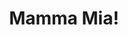---
title: "Mamma Mia!"
drama-url: "https://en.wikipedia.org/wiki/Mamma_Mia!_(musical)
brief-introduction: "
img-name: "Mamma Mia Mexico in 11 March 2010"
image-url: "https://upload.wikimedia.org/wikipedia/commons/thumb/7/71/Mamma_Mia%21_Mexico.JPG/1600px-Mamma_Mia%21_Mexico.JPG"
img-creator: "Adry Galvan"
licence: "CC BY-SA 4.0"

writer: "Catherine Johnson"

category: "Opera and Musical"
tag: 1990s，Tragedy, Classics, ABBA, Love, Female, West End

synopsis: |
  "The story tells the story of a mother and her daughter who lived by opening a restaurant on a small Greek island. Her daughter is about to get married. She hopes that her father can personally hand over her to her husband on the wedding, but her mother never told her who is her father. Before getting married, she took a peek at her mother's diary and found that her mother had three lovers who were most likely her biological father. In a hurry, she sent three invitations based on the old letter address she found. They attended her wedding...
  Who is the biological father of this daughter? Mother meets these three old lovers again without knowing it, will she anger her daughter? How does she face these three old lovers? As for the three men who are most likely to be the heroine's fathers, which one is the real father? Will this wedding turn from a happy event to a \"pot of porridge\"? …"

act-brief: |
  "Act I - The day before the wedding. 
  With the orchestra voice, Sophie told her sisters that they took a peek at their mother's diary and found three objects that might be fathers. Now all three of them have agreed to come to their wedding, and she still has 24 hours to find out who is her father.
  Act II - Wedding day.
  Sophie's having a nightmare in which her three fathers all fight for the right to walk her down the aisle. As Sophie storms out of the room, Sam's behaviours made Sophie hate him, and she isn't consoled with any fatherly advice that Sam gave to Sophie..Then, Sky accuses Sophie of wanting a big white wedding only so that she can find out who her father is. He's very hurt that she kept this plan a secret from him.
  After a very messy situation at the wedding, Sophie calls a halt to the proceedings. Sam seizes this chance and proposes to Donna. In the end, Sam and Donna are married, and at the end of the night, Sophie and Sky depart on a round-the-world tour."
transition: |
  "\"Mamma Mia\" made an unprecedented sensation when it premiered in London. Celebrities around the world flocked to watch with the general audience. The number of viewers of this musical broke the London box office record (thisistheatre.com, 2021), and London traffic was even more paralyzed. Here are more information about the premiere you might be interested in..."

performance-date: "6 April 1999"
performance-country: "UK"
performance-city: "London"
performance-venue: "Prince Edward Theatre"
director: "Phyllida Lloyd"
directer-img-url: "https://upload.wikimedia.org/wikipedia/commons/f/fb/Phyllida_Lloyd_%28cropped%29.jpg"
directer-img-licence: "CC BY 2.0"
scriptwriter: "Benny Andersson & Björn Ulvaeus (Music & Lyrics), Anthony Van Laast (Choreograph), Howard Harrison (Lighting Design), Andrew Bruce & Bobby Aitken (Sound Design), Martin Koch (Musical Supervision, Additional Material & Arrangements)."

references: |
  "wikipedia.org. 2021. Mamma Mia! (musical) - Wikipedia. [online] Available at: <https://en.wikipedia.org/wiki/Mamma_Mia!_(musical)#Synopsis> [Accessed 13 December 2021].

  thisistheatre.com. 2021. Mamma Mia the musical live on stage in London throughout 2021 and 2022 - thisistheatre.com. [online] Available at: <https://www.thisistheatre.com/londonshows/mammamia.html> [Accessed 13 December 2021]."

layout: exhibit
---
